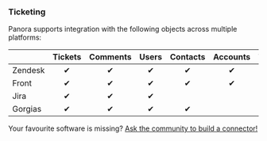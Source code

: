 ### Ticketing 

Panora supports integration with the following objects across multiple platforms:

|    | Tickets | Comments | Users | Contacts | Accounts | Tags | Teams | Collections |
|-------------|:----------:|:-------:|:-------:|:------------:|:-------:|:-------:|:------:|:-------------:|
| Zendesk     | ✔        | ✔     | ✔    | ✔          | ✔    | ✔    | ✔ | ✔ |
| Front       | ✔        | ✔     | ✔    | ✔          | ✔    | ✔    | ✔ | ✔ |
| Jira        | ✔        | ✔     | ✔    |            |      | ✔    | ✔ | ✔ |
| Gorgias     | ✔        | ✔     | ✔    | ✔          |      | ✔    | ✔ | ✔ |

Your favourite software is missing? [Ask the community to build a connector!](https://github.com/panoratech/Panora/issues/new) 
